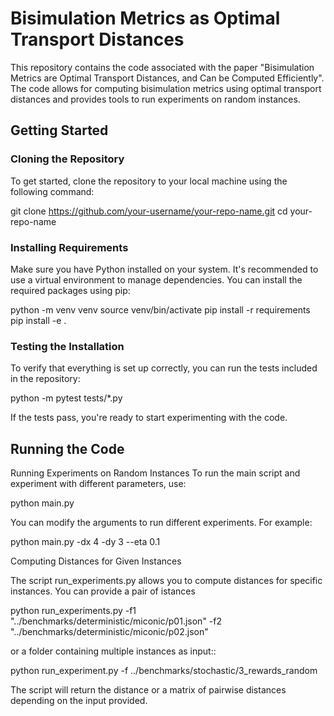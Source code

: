 # Bisimulation Metrics as Optimal Transport Distances

This repository contains the code associated with the paper "Bisimulation Metrics are Optimal Transport Distances, and Can be Computed Efficiently". The code allows for computing bisimulation metrics using optimal transport distances and provides tools to run experiments on random instances.

## Getting Started

### Cloning the Repository

To get started, clone the repository to your local machine using the following command:

git clone https://github.com/your-username/your-repo-name.git
cd your-repo-name

### Installing Requirements
Make sure you have Python installed on your system. It's recommended to use a virtual environment to manage dependencies. You can install the required packages using pip:

python -m venv venv
source venv/bin/activate
pip install -r requirements
pip install -e .

### Testing the Installation
To verify that everything is set up correctly, you can run the tests included in the repository:

python -m pytest tests/*.py

If the tests pass, you're ready to start experimenting with the code.

## Running the Code
Running Experiments on Random Instances
To run the main script and experiment with different parameters, use:

python main.py

You can modify the arguments to run different experiments. For example:

python main.py -dx 4 -dy 3 --eta 0.1

Computing Distances for Given Instances

The script run_experiments.py allows you to compute distances for specific instances. You can provide a pair of istances 

python run_experiments.py -f1 "../benchmarks/deterministic/miconic/p01.json" -f2 "../benchmarks/deterministic/miconic/p02.json"

or a folder containing multiple instances as input::

python run_experiment.py -f ../benchmarks/stochastic/3_rewards_random

The script will return the distance or a matrix of pairwise distances depending on the input provided.

